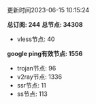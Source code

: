 更新时间2023-06-15 10:15:24

**总订阅: 244**
**总节点: 34308**
- vless节点: 40

**google ping有效节点: 1556**
- trojan节点: 96
- v2ray节点: 1336
- ssr节点: 11
- ss节点: 113
